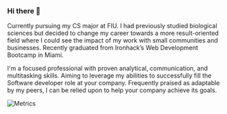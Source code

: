 ### Hi there 👋

Currently pursuing my CS major at FIU. I had previously studied biological sciences but decided to change my career towards a more result-oriented field where I could see the impact of my work with small communities and businesses. Recently graduated from Ironhack’s Web Development Bootcamp in Miami.

I'm a focused professional with proven analytical, communication, and multitasking skills. Aiming to leverage my abilities to successfully fill the Software developer role at your company. Frequently praised as adaptable by my peers, I can be relied upon to help your company achieve its goals.

![Metrics](https://github.com/my-github-user/my-github-user/blob/main/github-metrics.svg)

